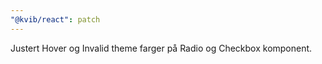 ```yaml
---
"@kvib/react": patch
---
```


Justert Hover og Invalid theme farger på Radio og Checkbox komponent.
